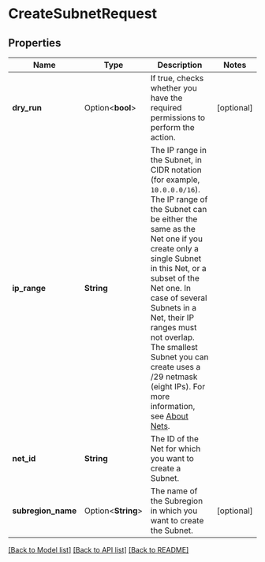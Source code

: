 # CreateSubnetRequest

## Properties

Name | Type | Description | Notes
------------ | ------------- | ------------- | -------------
**dry_run** | Option<**bool**> | If true, checks whether you have the required permissions to perform the action. | [optional]
**ip_range** | **String** | The IP range in the Subnet, in CIDR notation (for example, `10.0.0.0/16`).<br /> The IP range of the Subnet can be either the same as the Net one if you create only a single Subnet in this Net, or a subset of the Net one. In case of several Subnets in a Net, their IP ranges must not overlap. The smallest Subnet you can create uses a /29 netmask (eight IPs). For more information, see [About Nets](https://docs.outscale.com/en/userguide/About-Nets.html). | 
**net_id** | **String** | The ID of the Net for which you want to create a Subnet. | 
**subregion_name** | Option<**String**> | The name of the Subregion in which you want to create the Subnet. | [optional]

[[Back to Model list]](../README.md#documentation-for-models) [[Back to API list]](../README.md#documentation-for-api-endpoints) [[Back to README]](../README.md)


